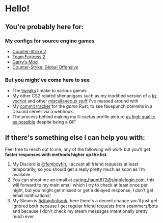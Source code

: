 # Hello!

## You're probably here for:

### My configs for source engine games

- [Counter-Strike 2](https://github.com/bigfinfrank/cs2) 
- [Team Fortress 2](https://github.com/bigfinfrank/tf2)
- [Garry's Mod](https://github.com/bigfinfrank/gmod)
- [Counter-Strike: Global Offensive](https://github.com/bigfinfrank/csgo)

### But you might've come here to see

- The [tweaks](https://github.com/bigfinfrank/gametweaks) I make to various games
- My other CS2 related shenanigans such as my modified version of a [kz vscript](https://github.com/bigfinfrank/cs2-kz-lua) and other [miscellaneous stuff](https://github.com/bigfinfrank/misc-cs2) I've messed around with
- My [commit tracker](https://github.com/bigfinfrank/RustCommitsToDiscord) for the *game* Rust, to see facepunch commits in a Discord server via a webhook.
- The process behind making my lil cactus profile picture [as high quality as possible](https://github.com/bigfinfrank/cactas) despite being a GIF

## If there's something else I can help you with:

Feel free to reach out to me, any of the following will work but you'll get **faster responses with methods higher up the list**:

1. My Discord is [@femboyfin](https://discord.com/users/386945522608373785), I accept all friend requests at least temporarily, so you should get a reply pretty much as soon as I'm available.
2. You can shoot me an email at [curing_haunt672@simplelogin.com](mailto:curing_haunt672@simplelogin.com), this will forward to my main email which I try to check at least once per night, but you might get missed or get a delayed response, I don't get email notifications!
3. My Steam is [/id/bigfinfrank](https://steamcommunity.com/profiles/76561198208579485/), here there's a decent chance you'll just get ignored both because I get regular friend requests from scammers/bots and because I don't check my steam messages intentionally pretty much ever.
